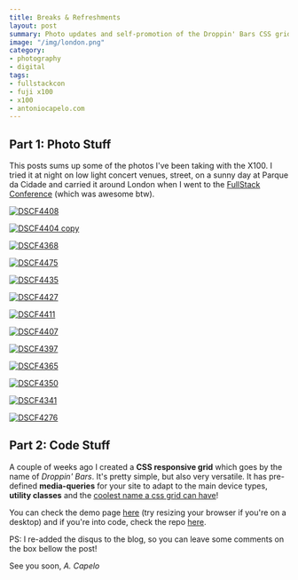 ```yaml
---
title: Breaks & Refreshments
layout: post
summary: Photo updates and self-promotion of the Droppin' Bars CSS grid
image: "/img/london.png"
category: 
- photography
- digital
tags:
- fullstackcon
- fuji x100
- x100
- antoniocapelo.com
---
```


## Part 1: Photo Stuff
This posts sums up some of the photos I've been taking with the X100. I tried it at night on low light concert venues, street, on a sunny day at Parque da Cidade and carried it around London when I went to the [FullStack Conference](https://skillsmatter.com/conferences/6361-fullstack-node-and-javascript-conference#program) (which was awesome btw).

<a href="https://www.flickr.com/photos/acapelo/35628482306/in/photostream" target="_blank" title="DSCF4408"><img src="https://farm5.staticflickr.com/4049/35628482306_0968d24a4e_b.jpg" alt="DSCF4408"></a>

<a href="https://www.flickr.com/photos/acapelo/35628475756/in/photostream" target="_blank" title="DSCF4404 copy"><img src="https://farm5.staticflickr.com/4096/35628475756_1fd482e57f_b.jpg" alt="DSCF4404 copy"></a>

<a href="https://www.flickr.com/photos/acapelo/35668152835/in/photostream" target="_blank" title="DSCF4368"><img src="https://farm5.staticflickr.com/4279/35668152835_fbaa2e0b07_b.jpg" alt="DSCF4368"></a>

<a href="https://www.flickr.com/photos/acapelo/35499309942/in/photostream" target="_blank" title="DSCF4475"><img src="https://farm5.staticflickr.com/4053/35499309942_112a925a38_b.jpg" alt="DSCF4475"></a>

<a href="https://www.flickr.com/photos/acapelo/35499299492/in/photostream" target="_blank" title="DSCF4435"><img src="https://farm5.staticflickr.com/4286/35499299492_a1e7d5c541_b.jpg" alt="DSCF4435"></a>

<a href="https://www.flickr.com/photos/acapelo/35628610896/in/photostream" target="_blank" title="DSCF4427"><img src="https://farm5.staticflickr.com/4237/35628610896_2dea74ec16_b.jpg" alt="DSCF4427"></a>

<a href="https://www.flickr.com/photos/acapelo/34859138033/in/photostream" target="_blank" title="DSCF4411"><img src="https://farm5.staticflickr.com/4234/34859138033_8dfaa11705_b.jpg" alt="DSCF4411"></a>

<a href="https://www.flickr.com/photos/acapelo/35628575086/in/photostream" target="_blank" title="DSCF4407"><img src="https://farm5.staticflickr.com/4208/35628575086_88f3c7a247_b.jpg" alt="DSCF4407"></a>

<a href="https://www.flickr.com/photos/acapelo/35499248432/in/photostream" target="_blank" title="DSCF4397"><img src="https://farm5.staticflickr.com/4278/35499248432_2f40bfaeb0_b.jpg" alt="DSCF4397"></a>

<a href="https://www.flickr.com/photos/acapelo/35537746771/in/photostream" target="_blank" title="DSCF4365"><img src="https://farm5.staticflickr.com/4212/35537746771_c03217dd1f_b.jpg" alt="DSCF4365"></a>

<a href="https://www.flickr.com/photos/acapelo/35499215392/in/photostream" target="_blank" title="DSCF4350"><img src="https://farm5.staticflickr.com/4235/35499215392_8a57704d5a_b.jpg" alt="DSCF4350"></a>

<a href="https://www.flickr.com/photos/acapelo/34826998554/in/photostream" target="_blank" title="DSCF4341"><img src="https://farm5.staticflickr.com/4040/34826998554_cd344dabc9_b.jpg" alt="DSCF4341"></a>

<a href="https://www.flickr.com/photos/acapelo/35628497706/in/photostream" target="_blank" title="DSCF4276"><img src="https://farm5.staticflickr.com/4064/35628497706_cc59689412_b.jpg" alt="DSCF4276"></a>

## Part 2: Code Stuff
A couple of weeks ago I created a **CSS responsive grid** which goes by the name of <i>Droppin' Bars</i>. It's pretty simple, but also very versatile. It has pre-defined **media-queries** for your site to adapt to the main device types, **utility classes** and the <span style="text-decoration:underline">coolest name a css grid can have</span>!

You can check the demo page [here](http://blog.antoniocapelo.com/droppin-bars/) (try resizing your browser if you're on a desktop) and if you're into code, check the repo [here](https://github.com/antoniocapelo/droppin-bars).

PS: I re-added the disqus to the blog, so you can leave some comments on the box bellow the post!

See you soon,
*A. Capelo*